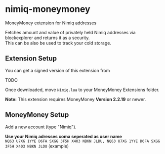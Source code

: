 # nimiq-moneymoney
MoneyMoney extension for Nimiq addresses

Fetches amount and value of privately held Nimiq addresses via blockexplorer and returns it as a security.  
This can be also be used to track your cold storage.

## Extension Setup

You can get a signed version of this extension from

TODO

Once downloaded, move `Nimiq.lua` to your MoneyMoney Extensions folder.

**Note:** This extension requires MoneyMoney **Version 2.2.19** or newer.

## MoneyMoney Setup

Add a new account (type "Nimiq"). 

**Use your Nimiq adresses coma seperated as user name**  
`NQ63 U7XG 1YYE D6FA SXGG 3F5H X403 NBKN JLDU, NQ63 U7XG 1YYE D6FA SXGG 3F5H X403 NBKN JLDU` (example)

